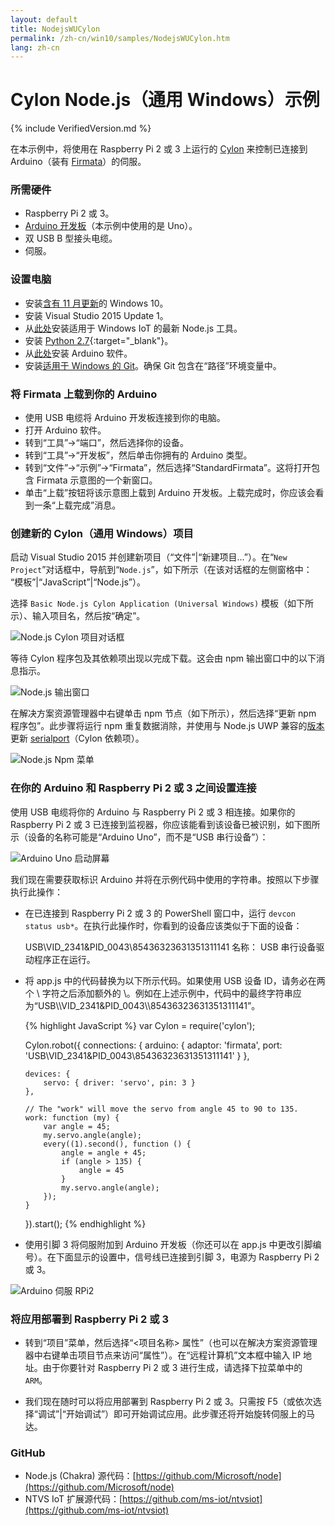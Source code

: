 ```yaml
---
layout: default
title: NodejsWUCylon
permalink: /zh-cn/win10/samples/NodejsWUCylon.htm
lang: zh-cn
---
```


# Cylon Node.js（通用 Windows）示例

{% include VerifiedVersion.md %}

在本示例中，将使用在 Raspberry Pi 2 或 3 上运行的 [Cylon](https://www.npmjs.com/package/cylon) 来控制已连接到 Arduino（装有 [Firmata](https://www.npmjs.com/package/firmata)）的伺服。


### 所需硬件
* Raspberry Pi 2 或 3。
* [Arduino 开发板](https://www.arduino.cc/en/main/products)（本示例中使用的是 Uno）。
* 双 USB B 型接头电缆。
* 伺服。


### 设置电脑
* 安装[含有 11 月更新](http://windows.microsoft.com/zh-cn/windows-10/windows-update-faq)的 Windows 10。
* 安装 Visual Studio 2015 Update 1。
* 从[此处](http://aka.ms/ntvsiotlatest)安装适用于 Windows IoT 的最新 Node.js 工具。
* 安装 [Python 2.7](https://www.python.org/downloads/){:target="_blank"}。
* 从[此处](https://www.arduino.cc/en/Main/Software)安装 Arduino 软件。
* 安装[适用于 Windows 的 Git](http://git-scm.com/download/win)。确保 Git 包含在“路径”环境变量中。


### 将 Firmata 上载到你的 Arduino
* 使用 USB 电缆将 Arduino 开发板连接到你的电脑。
* 打开 Arduino 软件。
* 转到“工具”-\>“端口”，然后选择你的设备。
* 转到“工具”-\>“开发板”，然后单击你拥有的 Arduino 类型。
* 转到“文件”-\>“示例”-\>“Firmata”，然后选择“StandardFirmata”。这将打开包含 Firmata 示意图的一个新窗口。
* 单击“上载”按钮将该示意图上载到 Arduino 开发板。上载完成时，你应该会看到一条“上载完成”消息。


### 创建新的 Cylon（通用 Windows）项目
启动 Visual Studio 2015 并创建新项目（“文件”\|“新建项目...”）。在“`New Project`”对话框中，导航到“`Node.js`”，如下所示（在该对话框的左侧窗格中： “模板”\|“JavaScript”\|“Node.js”）。

选择 `Basic Node.js Cylon Application (Universal Windows)` 模板（如下所示）、输入项目名，然后按“确定”。

![Node.js Cylon 项目对话框]({{site.baseurl}}/Resources/images/Nodejs/nodejswucylon-newprojectdialog.png)

等待 Cylon 程序包及其依赖项出现以完成下载。这会由 npm 输出窗口中的以下消息指示。

![Node.js 输出窗口]({{site.baseurl}}/Resources/images/Nodejs/npm-output-window.png)

在解决方案资源管理器中右键单击 npm 节点（如下所示），然后选择“更新 npm 程序包”。此步骤将运行 npm 重复数据消除，并使用与 Node.js UWP 兼容的[版本](https://github.com/ms-iot/node-serialport/tree/uwp)更新 [serialport](https://www.npmjs.com/package/serialport)（Cylon 依赖项）。

![Node.js Npm 菜单]({{site.baseurl}}/Resources/images/Nodejs/npm-update-menu.png)


### 在你的 Arduino 和 Raspberry Pi 2 或 3 之间设置连接
使用 USB 电缆将你的 Arduino 与 Raspberry Pi 2 或 3 相连接。如果你的 Raspberry Pi 2 或 3 已连接到监视器，你应该能看到该设备已被识别，如下图所示（设备的名称可能是“Arduino Uno”，而不是“USB 串行设备”）：

![Arduino Uno 启动屏幕]({{site.baseurl}}/Resources/images/Nodejs/arduino-uno-startscreen.png)

我们现在需要获取标识 Arduino 并将在示例代码中使用的字符串。按照以下步骤执行此操作：

* 在已连接到 Raspberry Pi 2 或 3 的 PowerShell 窗口中，运行 `devcon status usb*`。在执行此操作时，你看到的设备应该类似于下面的设备：

   USB\\VID\_2341&PID\_0043\\85436323631351311141 名称： USB 串行设备驱动程序正在运行。
* 将 app.js 中的代码替换为以下所示代码。如果使用 USB 设备 ID，请务必在两个 \\ 字符之后添加额外的 \\。例如在上述示例中，代码中的最终字符串应为“USB\\\\VID\_2341&PID\_0043\\\\85436323631351311141”。
  
<UL>

{% highlight JavaScript %}
var Cylon = require('cylon');

Cylon.robot({
    connections: {
        arduino: { adaptor: 'firmata', port: 'USB\\VID_2341&PID_0043\\85436323631351311141' }
    },

    devices: {
        servo: { driver: 'servo', pin: 3 }
    },

    // The "work" will move the servo from angle 45 to 90 to 135.
    work: function (my) {
        var angle = 45;
        my.servo.angle(angle);
        every((1).second(), function () {
            angle = angle + 45;
            if (angle > 135) {
                angle = 45
            }
            my.servo.angle(angle);
        });
    }
}).start();
{% endhighlight %}
</UL>

* 使用引脚 3 将伺服附加到 Arduino 开发板（你还可以在 app.js 中更改引脚编号）。在下面显示的设置中，信号线已连接到引脚 3，电源为 Raspberry Pi 2 或 3。

![Arduino 伺服 RPi2]({{site.baseurl}}/Resources/images/Nodejs/arduino-servo-rpi2.png)


### 将应用部署到 Raspberry Pi 2 或 3
* 转到“项目”菜单，然后选择“\<项目名称\> 属性”（也可以在解决方案资源管理器中右键单击项目节点来访问“属性”）。在“远程计算机”文本框中输入 IP 地址。由于你要针对 Raspberry Pi 2 或 3 进行生成，请选择下拉菜单中的 `ARM`。

* 我们现在随时可以将应用部署到 Raspberry Pi 2 或 3。只需按 F5（或依次选择“调试”\|“开始调试”）即可开始调试应用。此步骤还将开始旋转伺服上的马达。


### GitHub
* Node.js \(Chakra\) 源代码：[https://github.com/Microsoft/node](https://github.com/Microsoft/node)
* NTVS IoT 扩展源代码：[https://github.com/ms-iot/ntvsiot](https://github.com/ms-iot/ntvsiot)
